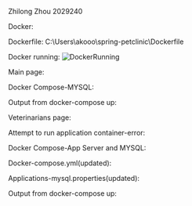 Zhilong Zhou 2029240

Docker: 

Dockerfile: C:\Users\akooo\spring-petclinic\Dockerfile

Docker running:
![DockerRunning](figures/dockerrunning.png)

Main page:



Docker Compose-MYSQL:

Output from docker-compose up:


Veterinarians page:

Attempt to run application container-error:


Docker Compose-App Server and MYSQL:

Docker-compose.yml(updated): 

Applications-mysql.properties(updated):

Output from docker-compose up:




